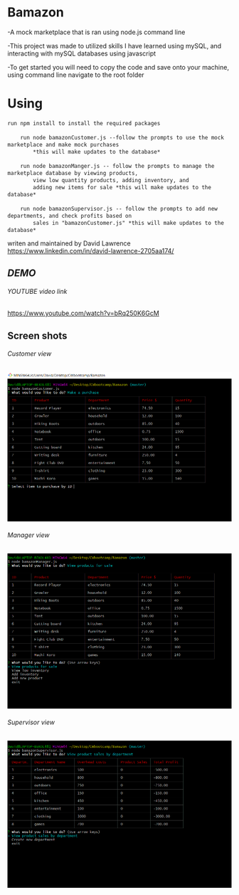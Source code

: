 # Bamazon
-A mock marketplace that is ran using node.js command line

-This project was made to utilized skills I have learned using mySQL, and interacting with mySQL databases using javascript

-To get started you will need to copy the code and save onto your machine, using command line navigate to the root folder

# Using 
    run npm install to install the required packages

        run node bamazonCustomer.js --follow the prompts to use the mock marketplace and make mock purchases  
            *this will make updates to the database*
        
        run node bamazonManger.js -- follow the prompts to manage the marketplace database by viewing products, 
            view low quantity products, adding inventory, and
            adding new items for sale *this will make updates to the database*
        
        run node bamazonSupervisor.js -- follow the prompts to add new departments, and check profits based on 
            sales in "bamazonCustomer.js" *this will make updates to the database*

writen and maintained by David Lawrence https://www.linkedin.com/in/david-lawrence-2705aa174/



## *DEMO*

###### YOUTUBE video link

https://www.youtube.com/watch?v=bRq250K6GcM

## Screen shots 
###### Customer view
<img src="https://github.com/DavidLawrence1985/Bamazon/blob/master/customer.png">

###### Manager view
<img src="https://github.com/DavidLawrence1985/Bamazon/blob/master/manager.png">    

###### Supervisor view
<img src="https://github.com/DavidLawrence1985/Bamazon/blob/master/supervisor.png">